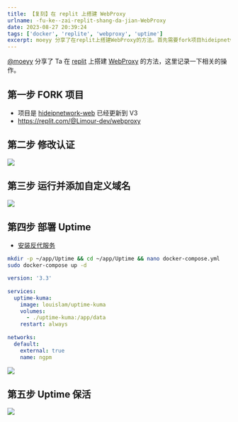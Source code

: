 ```yaml
---
title: 【复刻】在 replit 上搭建 WebProxy
urlname: -fu-ke--zai-replit-shang-da-jian-WebProxy
date: 2023-08-27 20:39:24
tags: ['docker', 'replite', 'webproxy', 'uptime']
excerpt: moeyy 分享了在replit上搭建WebProxy的方法。首先需要fork项目hideipnetwork-web，然后修改认证。接下来运行并添加自定义域名。然后进行Uptime的部署和安装反代服务。最后是保持Uptime的活动状态。
---
```

[@moeyy](https://moeyy.xlog.app/) 分享了 Ta 在 [replit](https://replit.com/) 上搭建 [WebProxy](https://xlog.moeyy.cn/ben-zhan-yi-jing-wan-quan-tuo-guan-yu-PaaS-ping-tai-md) 的方法，这里记录一下相关的操作。
## 第一步 FORK 项目
+ 项目是 [hideipnetwork-web](https://github.com/Hideipnetwork/hideipnetwork-web/tree/v3) 已经更新到 V3
+ https://replit.com/@Limour-dev/webproxy
## 第二步 修改认证
![](https://img.limour.top/2023/08/30/64ef39402fc4d.webp)
## 第三步 运行并添加自定义域名
![](https://img.limour.top/2023/08/30/64ef395243443.webp)
## 第四步 部署 Uptime
+ [安装反代服务](/Docker-bu-shu-Nginx-Proxy-Manager)
```bash
mkdir -p ~/app/Uptime && cd ~/app/Uptime && nano docker-compose.yml
sudo docker-compose up -d
```
```yml
version: '3.3'
 
services:
  uptime-kuma:
    image: louislam/uptime-kuma
    volumes:
      - ./uptime-kuma:/app/data
    restart: always
 
networks:
  default:
    external: true
    name: ngpm
```
![](https://img.limour.top/2023/08/30/64ef3965c8a39.webp)
## 第五步 Uptime 保活
![](https://img.limour.top/2023/08/30/64ef397ae6fe0.webp)
